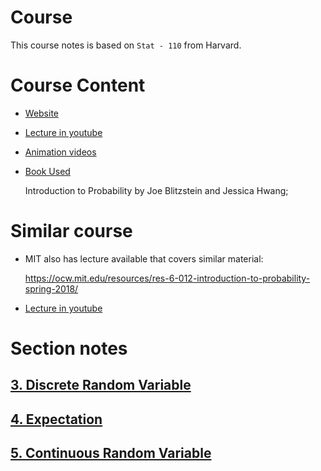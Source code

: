 # Course

This course notes is based on `Stat - 110` from Harvard.

# Course Content

- [Website](https://projects.iq.harvard.edu/stat110/home)

- [Lecture in youtube](https://www.youtube.com/watch?v=KbB0FjPg0mw&list=PL2SOU6wwxB0uwwH80KTQ6ht66KWxbzTIo)

- [Animation videos](https://www.youtube.com/watch?v=gJZYgLyjyIQ&list=PL2qHyNjtf9vO5fAiRKlBlXksc4B5TK_F0)

- [Book Used](http://probabilitybook.net)

  Introduction to Probability by Joe Blitzstein and Jessica Hwang;

# Similar course

- MIT also has lecture available that covers similar material:

  https://ocw.mit.edu/resources/res-6-012-introduction-to-probability-spring-2018/

- [Lecture in youtube](https://www.youtube.com/watch?v=1uW3qMFA9Ho&list=PLUl4u3cNGP60hI9ATjSFgLZpbNJ7myAg6)

# Section notes

## [3. Discrete Random Variable](./3)

## [4. Expectation](./4)

## [5. Continuous Random Variable](./5)
